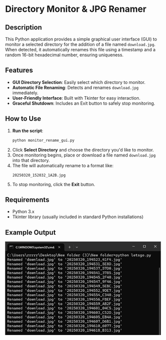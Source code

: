 # Directory Monitor & JPG Renamer  

## Description
This Python application provides a simple graphical user interface (GUI) to monitor a selected directory for the addition of a file named `download.jpg`. When detected, it automatically renames this file using a timestamp and a random 16-bit hexadecimal number, ensuring uniqueness.

## Features
- **GUI Directory Selection**: Easily select which directory to monitor.
- **Automatic File Renaming**: Detects and renames `download.jpg` immediately.
- **User-Friendly Interface**: Built with Tkinter for easy interaction.
- **Graceful Shutdown**: Includes an Exit button to safely stop monitoring.

## How to Use
1. **Run the script**:
    ```bash
    python monitor_rename_gui.py
    ```
2. Click **Select Directory** and choose the directory you'd like to monitor.
3. Once monitoring begins, place or download a file named `download.jpg` into that directory.
4. The file will automatically rename to a format like:
    ```
    20250320_152032_1A2B.jpg
    ```
5. To stop monitoring, click the **Exit** button.

## Requirements
- Python 3.x
- Tkinter library (usually included in standard Python installations)

## Example Output
![Example](example.png)
